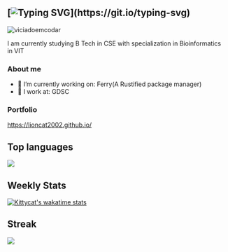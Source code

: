 ## [![Typing SVG](https://readme-typing-svg.demolab.com/?lines=Hello+there+:3+I+am+kittycat!)](https://git.io/typing-svg)
![viciadoemcodar](https://i.pinimg.com/originals/e4/26/70/e426702edf874b181aced1e2fa5c6cde.gif)

I am currently studying B Tech in CSE with specialization in Bioinformatics in VIT<br>
### About me
- 🔭 I’m currently working on: Ferry(A Rustified package manager)
- 💼 I work at:  GDSC


### Portfolio
https://lioncat2002.github.io/

## Top languages
![](https://github-readme-stats.vercel.app/api/top-langs/?username=Lioncat2002&theme=radical&hide_border=false&include_all_commits=true&count_private=true&layout=compact)



## Weekly Stats
[![Kittycat's wakatime stats](https://github-readme-stats.vercel.app/api/wakatime?username=Lioncat2002&langs_count=8&theme=radical&hide_border=false)](https://github.com/anuraghazra/github-readme-stats)

## Streak
![](https://github-readme-streak-stats.herokuapp.com/?user=Lioncat2002&theme=radical&hide_border=false)<br/>

